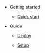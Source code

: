 <!-- markdownlint-disable first-line-h1 -->

- Getting started

  - [Quick start](quickstart.md)

- Guide

  - [Deploy](deploy.md)

  - [Setup](setup.md)

